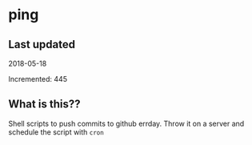 # ping

## Last updated
2018-05-18

Incremented: 445

## What is this??
Shell scripts to push commits to github errday. Throw it on a server and schedule the script with `cron`
